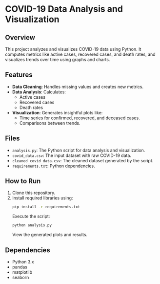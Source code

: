 # COVID-19 Data Analysis and Visualization

## Overview
This project analyzes and visualizes COVID-19 data using Python. It computes metrics like active cases, recovered cases, and death rates, and visualizes trends over time using graphs and charts.

## Features
- **Data Cleaning**: Handles missing values and creates new metrics.
- **Data Analysis**: Calculates:
  - Active cases
  - Recovered cases
  - Death rates
- **Visualization**: Generates insightful plots like:
  - Time series for confirmed, recovered, and deceased cases.
  - Comparisons between trends.

## Files
- `analysis.py`: The Python script for data analysis and visualization.
- `covid_data.csv`: The input dataset with raw COVID-19 data.
- `cleaned_covid_data.csv`: The cleaned dataset generated by the script.
- `requirements.txt`: Python dependencies.

## How to Run
1. Clone this repository.
2. Install required libraries using:
   ```bash
   pip install -r requirements.txt
   ```
   Execute the script:
   ```bash
   python analysis.py
   ```
   View the generated plots and results.

## Dependencies
- Python 3.x
- pandas
- matplotlib
- seaborn

<!-- email  omkarpatil3821@gmail.com -->